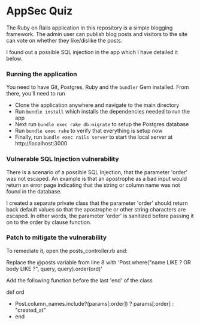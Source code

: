 # AppSec Quiz

The Ruby on Rails application in this repository is a simple blogging framework. The admin user can publish blog posts and visitors to the site can vote on whether they like/dislike the posts.

I found out a possible SQL injection in the app which I have detailed it below.

### Running the application

You need to have Git, Postgres, Ruby and the `bundler` Gem installed. From there, you'll need to run

*  Clone the application anywhere and navigate to the main directory
*  Run `bundle install` which installs the dependencies needed to run the app
*  Next run `bundle exec rake db:migrate` to setup the Postgres database
*  Run `bundle exec rake` to verify that everything is setup now
*  Finally, run `bundle exec rails server` to start the local server at http://localhost:3000


### Vulnerable SQL Injection vulnerability

There is a scenario of a possible SQL Injection, that the parameter 'order' was not escaped. An example is that an apostrophe as a bad input would return an error page indicating that the string or column name was not found in the database.

I created a separate private class that the parameter 'order' should return back default values so that the apostrophe or other string characters are escaped. In other words, the parameter 'order' is sanitized before passing it on to the order by clause function.

### Patch to mitigate the vulnerability

To remediate it, open the posts_controller.rb and:

Replace the @posts variable from line 8 with 'Post.where("name LIKE ? OR body LIKE ?", query, query).order(ord)'

Add the following function before the last 'end' of the class

def ord
 +    Post.column_names.include?(params[:order]) ? params[:order] : "created_at"
 +  end
